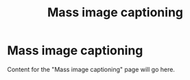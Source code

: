 ﻿---
title: "Mass image captioning"
---

# Mass image captioning

Content for the "Mass image captioning" page will go here.
